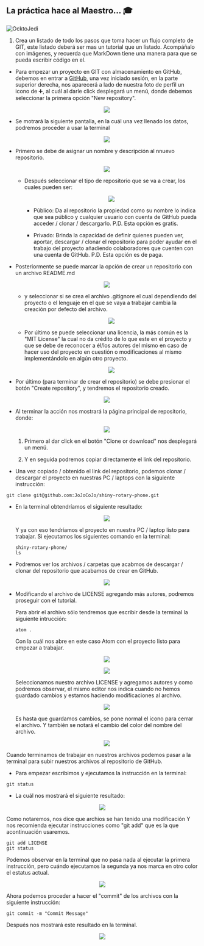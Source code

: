## La práctica hace al Maestro...  :mortar_board:

![OcktoJedi](https://s-media-cache-ak0.pinimg.com/originals/dc/ef/3a/dcef3abedf0e0761203aaeb85886a6f3.jpg)

1. Crea un listado de todo los pasos que toma hacer un flujo completo de GIT, este listado deberá ser mas un tutorial que un listado. Acompáñalo con imágenes, y recuerda que MarkDown tiene una manera para que se pueda escribir código en el.

  * Para empezar un proyecto en GIT con almacenamiento en GitHub, debemos en entrar a [GitHub](https://github.com/), una vez iniciado sesión, en la parte superior derecha, nos aparecerá a lado de nuestra foto de perfil un icono de :heavy_plus_sign:, al cuál al darle click desplegará un menú, donde debemos seleccionar la primera opción "New repository".

    <p align="center">
      <img src="images/TutoGit-1.png" />
    </p>

  * Se motrará la siguiente pantalla, en la cuál una vez llenado los datos, podremos proceder a usar la terminal

    <p align="center">
      <img src="images/TutoGit-2.png" />
    </p>

  * Primero se debe de asignar un nombre y descripción al nnuevo repositorio.

    <p align="center">
      <img src="images/TutoGit-3.png" />
    </p>

    * Después seleccionar el tipo de repositorio que se va a crear, los cuales pueden ser:

      <p align="center">
        <img src="images/TutoGit-4.png" />
      </p>

      * Público: Da al repositorio la propiedad como su nombre lo indica que sea público y cualquier usuario con cuenta de GitHub pueda acceder / clonar / descargarlo. P.D. Esta opción es gratis.

      * Privado: Brinda la capacidad de definir quienes pueden ver, aportar, descargar / clonar el repositorio para poder ayudar en el trabajo del proyecto añadiendo colaboradores que cuenten con una cuenta de GitHub. P.D. Esta opción es de paga.

  * Posteriormente se puede marcar la opción de crear un repositorio con un archivo README.md

    <p align="center">
      <img src="images/TutoGit-5.png" />
    </p>

    * y seleccionar si se crea el archivo .gitignore el cual dependiendo del proyecto o el lenguaje en el que se vaya a trabajar cambia la creación por defecto del archivo.

      <p align="center">
        <img src="images/TutoGit-6.png" />
      </p>

    * Por último se puede seleccionar una licencia, la más común es la "MIT License" la cual no da crédito de lo que este en el proyecto y que se debe de reconocer a él/los autores del mismo en caso de hacer uso del proyecto en cuestión o modificaciones al mismo implementándolo en algún otro proyecto.

      <p align="center">
        <img src="images/TutoGit-7.png" />
      </p>

  * Por último (para terminar de crear el repositorio) se debe presionar el botón "Create repository", y tendremos el repositorio creado.

    <p align="center">
      <img src="images/TutoGit-8.png" />
    </p>

  * Al terminar la acción nos mostrará la página principal de repositorio, donde:

    <p align="center">
      <img src="images/TutoGit-9.png" />
    </p>

    1. Primero al dar click en el botón "Clone or download" nos desplegará un menú.

    2. Y en seguida podremos copiar directamente el link del repositorio.

  *  Una vez copiado / obtenido el link del repositorio, podemos clonar / descargar el proyecto en nuestras PC / laptops con la siguiente instrucción:

  ```
  git clone git@github.com:JoJoCoJo/shiny-rotary-phone.git
  ```
  * En la terminal obtendríamos el siguiente resultado:

    <p align="center">
      <img src="images/TutoGit-10.png" />
    </p>

    Y ya con eso tendríamos el proyecto en nuestra PC / laptop listo para trabajar. Si ejecutamos los siguientes comando en la terminal:

    ```
    shiny-rotary-phone/
    ls
    ```

  * Podremos ver los archivos / carpetas que acabmos de descargar / clonar del repositorio que acabamos de crear en GitHub.

    <p align="center">
      <img src="images/TutoGit-11.png" />
    </p>

  * Modificando el archivo de LICENSE agregando más autores, podremos proseguir con el tutorial.

    Para abrir el archivo sólo tendremos que escribir desde la terminal la siguiente intrucción:

      ```
      atom .
      ```

    Con la cuál nos abre en este caso Atom con el proyecto listo para empezar a trabajar.

    <p align="center">
      <img src="images/TutoGit-12.png" />
    </p>

    <p align="center">
      <img src="images/TutoGit-13.png" />
    </p>

    Seleccionamos nuestro archivo LICENSE y agregamos autores y como podremos observar, el mismo editor nos indica cuando no hemos guardado cambios y estamos haciendo modificaciones al archivo.

    <p align="center">
      <img src="images/TutoGit-14.png" />
    </p>

    Es hasta que guardamos cambios, se pone normal el icono para cerrar el archivo. Y también se notará el cambio del color del nombre del archivo.

    <p align="center">
      <img src="images/TutoGit-15.png" />
    </p>

  Cuando terminamos de trabajar en nuestros archivos podemos pasar a la terminal para subir nuestros archivos al repositorio de GitHub.

  * Para empezar escribimos y ejecutamos la instrucción en la terminal:

  ```
  git status
  ```

  * La cuál nos mostrará el siguiente resultado:

  <p align="center">
    <img src="images/TutoGit-16.png" />
  </p>

  Como notaremos, nos dice que archios se han tenido una modificación Y nos recomienda ejecutar instrucciones como "git add" que es la que acontinuación usaremos.

  ```
  git add LICENSE
  git status
  ```

  Podemos observar en la terminal que no pasa nada al ejecutar la primera instrucción, pero cuándo ejecutamos la segunda ya nos marca en otro color el estatus actual.

  <p align="center">
    <img src="images/TutoGit-17.png" />
  </p>

  Ahora podemos proceder a hacer el "commit" de los archivos con la siguiente instrucción:

  ```
  git commit -m "Commit Message"
  ```

  Después nos mostrará este resultado en la terminal.

  <p align="center">
    <img src="images/TutoGit-18.png" />
  </p>
